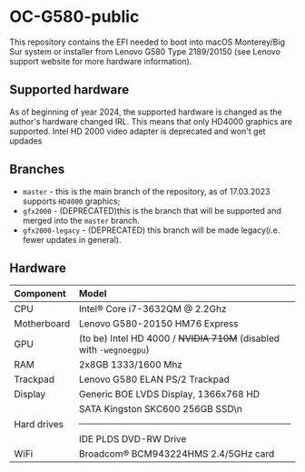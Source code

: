 # OC-G580-public
This repository contains the EFI needed to boot into macOS Monterey/Big Sur system or installer from Lenovo G580 Type 2189/20150 (see Lenovo support website for more hardware information).

## Supported hardware
As of beginning of year 2024, the supported hardware is changed as the author's hardware changed IRL. This means that only HD4000 graphics are supported. Intel HD 2000 video adapter is deprecated and won't get updades

## Branches
- `master` - this is the main branch of the repository, as of 17.03.2023 supports `HD4000` graphics;
- `gfx2000` - (DEPRECATED)this is the branch that will be supported and merged into the `master` branch.
- `gfx2000-legacy` - (DEPRECATED) this branch will be made legacy(i.e. fewer updates in general).

## Hardware
| Component | Model |
| :---------- | :------ | 
|CPU       |Intel®️ Core i7-3632QM @ 2.2Ghz|
|Motherboard | Lenovo G580-20150 HM76 Express|
|GPU         | (to be) Intel HD 4000 / ~~NVIDIA 710M~~ (disabled with `-wegnoegpu`) |
|RAM         | 2x8GB 1333/1600 Mhz |
|Trackpad    | Lenovo G580 ELAN PS/2 Trackpad |
|Display| Generic BOE LVDS Display, 1366x768 HD |
|Hard drives| SATA Kingston SKC600 256GB SSD\n<hr>IDE PLDS DVD-RW Drive|
|WiFi|Broadcom®️ BCM943224HMS 2.4/5GHz card|

